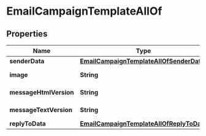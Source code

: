 

# EmailCampaignTemplateAllOf


## Properties

| Name | Type | Description | Notes |
|------------ | ------------- | ------------- | -------------|
|**senderData** | [**EmailCampaignTemplateAllOfSenderData**](EmailCampaignTemplateAllOfSenderData.md) |  |  [optional] |
|**image** | **String** | Template image |  [optional] |
|**messageHtmlVersion** | **String** | Html message |  [optional] |
|**messageTextVersion** | **String** | Text message |  [optional] |
|**replyToData** | [**EmailCampaignTemplateAllOfReplyToData**](EmailCampaignTemplateAllOfReplyToData.md) |  |  [optional] |



